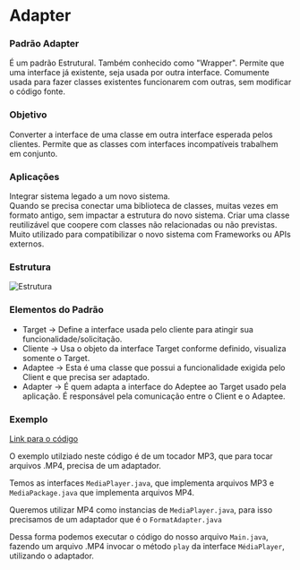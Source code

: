 # Adapter

### Padrão Adapter

É um padrão Estrutural. Também conhecido como "Wrapper". Permite que uma interface já existente, seja usada por outra interface. Comumente usada para fazer classes existentes funcionarem com outras, sem modificar o código fonte.

### Objetivo
Converter a interface de uma classe em outra interface esperada pelos clientes. Permite que as classes com interfaces incompatíveis trabalhem em conjunto.  

### Aplicações
Integrar sistema legado a um novo sistema.  
Quando se precisa conectar uma biblioteca de classes, muitas vezes em formato antigo, sem impactar a estrutura do novo sistema.
Criar uma classe reutilizável que coopere com classes não relacionadas ou não previstas.
Muito utilizado para compatibilizar o novo sistema com Frameworks ou APIs externos.

### Estrutura
![Estrutura](http://videos.web-03.net/artigos/Higor_Medeiros/PadraoAdapter_Java/PadraoAdapter_Java1.jpg)

### Elementos do Padrão
- Target -> Define a interface usada pelo cliente para atingir sua funcionalidade/solicitação.
- Cliente -> Usa o objeto da interface Target conforme definido, visualiza somente o Target.
- Adaptee -> Esta é uma classe que possui a funcionalidade exigida pelo Client e que precisa ser adaptado.
- Adapter -> É quem adapta a interface do Adeptee ao Target usado pela aplicação. É responsável pela comunicação entre o Client e o Adaptee.

### Exemplo
[Link para o código](https://github.com/Guilherme-Camillo/Padroes-de-Projeto/tree/master/Adapter/Exemplo)

O exemplo utilziado neste código é de um tocador MP3, que para tocar arquivos .MP4, precisa de um adaptador.  

Temos as interfaces `MediaPlayer.java`, que implementa arquivos MP3 e `MediaPackage.java` que implementa arquivos MP4.

Queremos utilizar MP4 como instancias de `MediaPlayer.java`, para isso precisamos de um adaptador que é o `FormatAdapter.java`

Dessa forma podemos executar o código do nosso arquivo `Main.java`, fazendo um arquivo .MP4 invocar o método `play` da interface `MédiaPlayer`, utilizando o adaptador.




